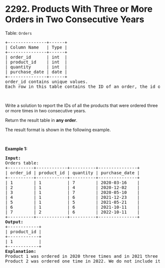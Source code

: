 # 2292. Products With Three or More Orders in Two Consecutive Years

<p>Table: <code>Orders</code></p>

<pre>
+---------------+------+
| Column Name   | Type |
+---------------+------+
| order_id      | int  |
| product_id    | int  |
| quantity      | int  |
| purchase_date | date |
+---------------+------+
order_id contains unique values.
Each row in this table contains the ID of an order, the id of the product purchased, the quantity, and the purchase date.
</pre>

<p>&nbsp;</p>

<p>Write a solution to report the IDs of all the products that were ordered three or more times in two consecutive years.</p>

<p>Return the result table in <strong>any order</strong>.</p>

<p>The&nbsp;result format is shown in the following example.</p>

<p>&nbsp;</p>
<p><strong class="example">Example 1:</strong></p>

<pre>
<strong>Input:</strong> 
Orders table:
+----------+------------+----------+---------------+
| order_id | product_id | quantity | purchase_date |
+----------+------------+----------+---------------+
| 1        | 1          | 7        | 2020-03-16    |
| 2        | 1          | 4        | 2020-12-02    |
| 3        | 1          | 7        | 2020-05-10    |
| 4        | 1          | 6        | 2021-12-23    |
| 5        | 1          | 5        | 2021-05-21    |
| 6        | 1          | 6        | 2021-10-11    |
| 7        | 2          | 6        | 2022-10-11    |
+----------+------------+----------+---------------+
<strong>Output:</strong> 
+------------+
| product_id |
+------------+
| 1          |
+------------+
<strong>Explanation:</strong> 
Product 1 was ordered in 2020 three times and in 2021 three times. Since it was ordered three times in two consecutive years, we include it in the answer.
Product 2 was ordered one time in 2022. We do not include it in the answer.
</pre>
